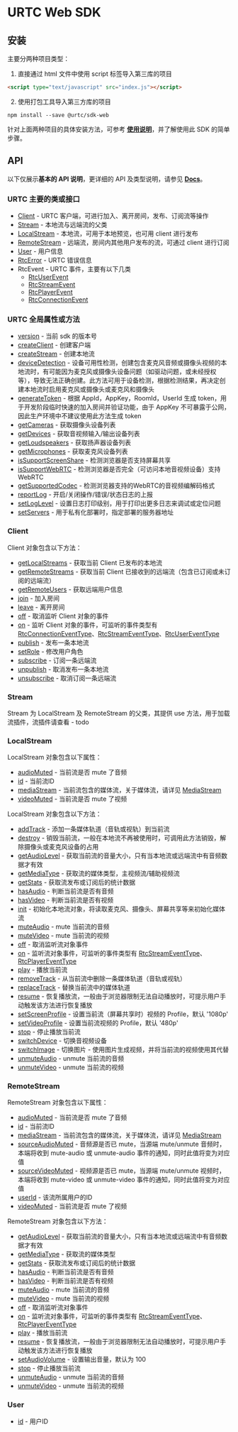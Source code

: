# URTC Web SDK

## 安装

主要分两种项目类型：

1. 直接通过 html 文件中使用 script 标签导入第三库的项目

  ```html
  <script type="text/javascript" src="index.js"></script>
  ```

2. 使用打包工具导入第三方库的项目

  ```shell
  npm install --save @urtc/sdk-web
  ```

针对上面两种项目的具体安装方法，可参考 **[使用说明](./Manual.md)**，并了解使用此 SDK 的简单步骤。
 
## API

以下仅展示**基本的 API 说明**，更详细的 API 及类型说明，请参见 **[Docs](https://ucloud.github.io/urtc-sdk-web)**。

### URTC 主要的类或接口
* [Client](#client) - URTC 客户端，可进行加入、离开房间，发布、订阅流等操作
* [Stream](#stream) - 本地流与远端流的父类
* [LocalStream](#localstream) - 本地流，可用于本地预览，也可用 client 进行发布
* [RemoteStream](#remtoestream) - 远端流，房间内其他用户发布的流，可通过 client 进行订阅
* [User](#user) - 用户信息
* [RtcError](https://ucloud.github.io/urtc-sdk-web/classes/rtcerror.html) - URTC 错误信息
* RtcEvent - URTC 事件，主要有以下几类
  *  [RtcUserEvent](https://ucloud.github.io/urtc-sdk-web/index.html#rtcuserevent)
  *  [RtcStreamEvent](https://ucloud.github.io/urtc-sdk-web/index.html#rtcstreamevent)
  *  [RtcPlayerEvent](https://ucloud.github.io/urtc-sdk-web/index.html#rtcplayerevent)
  *  [RtcConnectionEvent](https://ucloud.github.io/urtc-sdk-web/index.html#rtcconnectionevent)

### URTC 全局属性或方法
* [version](https://ucloud.github.io/urtc-sdk-web/index.html#version) - 当前 sdk 的版本号
* [createClient](https://ucloud.github.io/urtc-sdk-web/index.html#createclient) - 创建客户端
* [createStream](https://ucloud.github.io/urtc-sdk-web/index.html#createclient) - 创建本地流
* [deviceDetection](https://ucloud.github.io/urtc-sdk-web/index.html#devicedetection) - 设备可用性检测，创建包含麦克风音频或摄像头视频的本地流时，有可能因为麦克风或摄像头设备问题（如驱动问题，或未经授权等），导致无法正确创建。此方法可用于设备检测，根据检测结果，再决定创建本地流时启用麦克风或摄像头或麦克风和摄像头
* [generateToken](https://ucloud.github.io/urtc-sdk-web/index.html#generatetoken) - 根据 AppId，AppKey，RoomId，UserId 生成 token，用于开发阶段临时快速的加入房间并验证功能，由于 AppKey 不可暴露于公网，因此生产环境中不建议使用此方法生成 token
* [getCameras](https://ucloud.github.io/urtc-sdk-web/index.html#getcameras) - 获取摄像头设备列表
* [getDevices](https://ucloud.github.io/urtc-sdk-web/index.html#getdevices) - 获取音视频输入/输出设备列表
* [getLoudspeakers](https://ucloud.github.io/urtc-sdk-web/index.html#getloudspeakers) - 获取扬声器设备列表
* [getMicrophones](https://ucloud.github.io/urtc-sdk-web/index.html#getmicrophones) - 获取麦克风设备列表
* [isSupportScreenShare](https://ucloud.github.io/urtc-sdk-web/index.html#issupportscreenshare) - 检测浏览器是否支持屏幕共享
* [isSupportWebRTC](https://ucloud.github.io/urtc-sdk-web/index.html#issupportwebrtc) - 检测浏览器是否完全（可访问本地音视频设备）支持 WebRTC
* [getSupportedCodec](https://ucloud.github.io/urtc-sdk-web/index.html#getsupportedcodec) - 检测浏览器支持的WebRTC的音视频编解码格式
* [reportLog](https://ucloud.github.io/urtc-sdk-web/index.html#reportlog) - 开启/关闭操作/错误/状态日志的上报
* [setLogLevel](https://ucloud.github.io/urtc-sdk-web/index.html#setloglevel) - 设置日志打印级别，用于打印出更多日志来调试或定位问题
* [setServers](https://ucloud.github.io/urtc-sdk-web/index.html#setservers) - 用于私有化部署时，指定部署的服务器地址

<a name="client"></a>

### Client

Client 对象包含以下方法：

* [getLocalStreams](https://ucloud.github.io/urtc-sdk-web/classes/client.html#getlocalstreams) - 获取当前 Client 已发布的本地流
* [getRemoteStreams](https://ucloud.github.io/urtc-sdk-web/classes/client.html#getremotestreams) - 获取当前 Client 已接收到的远端流（包含已订阅或未订阅的远端流）
* [getRemoteUsers](https://ucloud.github.io/urtc-sdk-web/classes/client.html#getremoteusers) - 获取远端用户信息
* [join](https://ucloud.github.io/urtc-sdk-web/classes/client.html#join) - 加入房间
* [leave](https://ucloud.github.io/urtc-sdk-web/classes/client.html#leave) - 离开房间
* [off](https://ucloud.github.io/urtc-sdk-web/classes/client.html#off) - 取消监听 Client 对象的事件
* [on](https://ucloud.github.io/urtc-sdk-web/classes/client.html#on) - 监听 Client 对象的事件，可监听的事件类型有 [RtcConnectionEventType](https://ucloud.github.io/urtc-sdk-web/index.html#rtcconnectioneventtype)、[RtcStreamEventType](https://ucloud.github.io/urtc-sdk-web/index.html#rtcstreameventtype)、[RtcUserEventType](https://ucloud.github.io/urtc-sdk-web/index.html#rtcusereventtype)
* [publish](https://ucloud.github.io/urtc-sdk-web/classes/client.html#publish) - 发布一条本地流
* [setRole](https://ucloud.github.io/urtc-sdk-web/classes/client.html#setrole) - 修改用户角色
* [subscribe](https://ucloud.github.io/urtc-sdk-web/classes/client.html#subscribe) - 订阅一条远端流
* [unpublish](https://ucloud.github.io/urtc-sdk-web/classes/client.html#unpublish) - 取消发布一条本地流
* [unsubscribe](https://ucloud.github.io/urtc-sdk-web/classes/client.html#unsubscribe) - 取消订阅一条远端流

<a name="stream"></a>

### Stream

Stream 为 LocalStream 及 RemoteStream 的父类，其提供 use 方法，用于加载流插件，流插件请查看 - todo

<a name="localstream"></a>

### LocalStream

LocalStream 对象包含以下属性：

* [audioMuted](https://ucloud.github.io/urtc-sdk-web/classes/localstream.html#audiomuted) - 当前流是否 mute 了音频
* [id](https://ucloud.github.io/urtc-sdk-web/classes/localstream.html#id) - 当前流ID
* [mediaStream](https://ucloud.github.io/urtc-sdk-web/classes/localstream.html#mediastream) - 当前流包含的媒体流，关于媒体流，请详见 [MediaStream](https://developer.mozilla.org/en-US/docs/Web/API/MediaStream)
* [videoMuted](https://ucloud.github.io/urtc-sdk-web/classes/localstream.html#videomuted) - 当前流是否 mute 了视频

LocalStream 对象包含以下方法：

* [addTrack](https://ucloud.github.io/urtc-sdk-web/classes/localstream.html#addtrack) - 添加一条媒体轨道（音轨或视轨）到当前流
* [destroy](https://ucloud.github.io/urtc-sdk-web/classes/localstream.html#destroy) - 销毁当前流，一般在本地流不再被使用时，可调用此方法销毁，解除摄像头或麦克风设备的占用
* [getAudioLevel](https://ucloud.github.io/urtc-sdk-web/classes/localstream.html#getaudiolevel) - 获取当前流的音量大小，只有当本地流或远端流中有音频数据才有效
* [getMediaType](https://ucloud.github.io/urtc-sdk-web/classes/localstream.html#getmediatype) - 获取流的媒体类型，主视频流/辅助视频流
* [getStats](https://ucloud.github.io/urtc-sdk-web/classes/localstream.html#getstats) - 获取流发布或订阅后的统计数据
* [hasAudio](https://ucloud.github.io/urtc-sdk-web/classes/localstream.html#hasaudio) - 判断当前流是否有音频
* [hasVideo](https://ucloud.github.io/urtc-sdk-web/classes/localstream.html#hasvideo) - 判断当前流是否有视频
* [init](https://ucloud.github.io/urtc-sdk-web/classes/localstream.html#init) - 初始化本地流对象，将读取麦克风、摄像头、屏幕共享等来初始化媒体流
* [muteAudio](https://ucloud.github.io/urtc-sdk-web/classes/localstream.html#muteaudio) - mute 当前流的音频
* [muteVideo](https://ucloud.github.io/urtc-sdk-web/classes/localstream.html#mutevideo) - mute 当前流的视频
* [off](https://ucloud.github.io/urtc-sdk-web/classes/localstream.html#off) - 取消监听流对象事件
* [on](https://ucloud.github.io/urtc-sdk-web/classes/localstream.html#on) - 监听流对象事件，可监听的事件类型有 [RtcStreamEventType](https://ucloud.github.io/urtc-sdk-web/index.html#rtcstreameventtype)、[RtcPlayerEventType](https://ucloud.github.io/urtc-sdk-web/index.html#rtcplayereventtype)
* [play](https://ucloud.github.io/urtc-sdk-web/classes/localstream.html#play) - 播放当前流
* [removeTrack](https://ucloud.github.io/urtc-sdk-web/classes/localstream.html#removetrack) - 从当前流中删除一条媒体轨道（音轨或视轨）
* [replaceTrack](https://ucloud.github.io/urtc-sdk-web/classes/localstream.html#replacetrack) - 替换当前流中的媒体轨道
* [resume](https://ucloud.github.io/urtc-sdk-web/classes/localstream.html#resume) - 恢复播放流，一般由于浏览器限制无法自动播放时，可提示用户手动触发该方法进行恢复播放
* [setScreenProfile](https://ucloud.github.io/urtc-sdk-web/classes/localstream.html#setscreenprofile) - 设置当前流（屏幕共享时）视频的 Profile，默认 '1080p'
* [setVideoProfile](https://ucloud.github.io/urtc-sdk-web/classes/localstream.html#setvideoprofile) - 设置当前流视频的 Profile，默认 '480p'
* [stop](https://ucloud.github.io/urtc-sdk-web/classes/localstream.html#stop) - 停止播放当前流
* [switchDevice](https://ucloud.github.io/urtc-sdk-web/classes/localstream.html#switchdevice) - 切换音视频设备
* [switchImage](https://ucloud.github.io/urtc-sdk-web/classes/localstream.html#switchimage) - 切换图片 - 使用图片生成视频，并将当前流的视频使用其代替
* [unmuteAudio](https://ucloud.github.io/urtc-sdk-web/classes/localstream.html#unmuteaudio) - unmute 当前流的音频
* [unmuteVideo](https://ucloud.github.io/urtc-sdk-web/classes/localstream.html#unmutevideo) - unmute 当前流的视频

<a name="remotestream"></a>

### RemoteStream

RemoteStream 对象包含以下属性：

* [audioMuted](https://ucloud.github.io/urtc-sdk-web/classes/remotestream.html#audiomuted) - 当前流是否 mute 了音频
* [id](https://ucloud.github.io/urtc-sdk-web/classes/remotestream.html#id) - 当前流ID
* [mediaStream](https://ucloud.github.io/urtc-sdk-web/classes/remotestream.html#mediastream) - 当前流包含的媒体流，关于媒体流，请详见 [MediaStream](https://developer.mozilla.org/en-US/docs/Web/API/MediaStream)
* [sourceAudioMuted](https://ucloud.github.io/urtc-sdk-web/classes/remotestream.html#sourceaudiomuted) - 音频源是否已 mute，当源端 mute/unmute 音频时，本端将收到 mute-audio 或 unmute-audio 事件的通知，同时此值将变为对应值
* [sourceVideoMuted](https://ucloud.github.io/urtc-sdk-web/classes/remotestream.html#sourcevideomuted) - 视频源是否已 mute，当源端 mute/unmute 视频时，本端将收到 mute-video 或 unmute-video 事件的通知，同时此值将变为对应值
* [userId](https://ucloud.github.io/urtc-sdk-web/classes/remotestream.html#userid) - 该流所属用户的ID
* [videoMuted](https://ucloud.github.io/urtc-sdk-web/classes/remotestream.html#videomuted) - 当前流是否 mute 了视频

RemoteStream 对象包含以下方法：

* [getAudioLevel](https://ucloud.github.io/urtc-sdk-web/classes/remotestream.html#getaudiolevel) - 获取当前流的音量大小，只有当本地流或远端流中有音频数据才有效
* [getMediaType](https://ucloud.github.io/urtc-sdk-web/classes/remotestream.html#getmediatype) - 获取流的媒体类型
* [getStats](https://ucloud.github.io/urtc-sdk-web/classes/remotestream.html#getstats) - 获取流发布或订阅后的统计数据
* [hasAudio](https://ucloud.github.io/urtc-sdk-web/classes/remotestream.html#hasaudio) - 判断当前流是否有音频
* [hasVideo](https://ucloud.github.io/urtc-sdk-web/classes/remotestream.html#hasvideo) - 判断当前流是否有视频
* [muteAudio](https://ucloud.github.io/urtc-sdk-web/classes/remotestream.html#muteaudio) - mute 当前流的音频
* [muteVideo](https://ucloud.github.io/urtc-sdk-web/classes/remotestream.html#mutevideo) - mute 当前流的视频
* [off](https://ucloud.github.io/urtc-sdk-web/classes/localstream.html#off) - 取消监听流对象事件
* [on](https://ucloud.github.io/urtc-sdk-web/classes/localstream.html#on) - 监听流对象事件，可监听的事件类型有 [RtcStreamEventType](https://ucloud.github.io/urtc-sdk-web/index.html#rtcstreameventtype)、[RtcPlayerEventType](https://ucloud.github.io/urtc-sdk-web/index.html#rtcplayereventtype)
* [play](https://ucloud.github.io/urtc-sdk-web/classes/remotestream.html#play) - 播放当前流
* [resume](https://ucloud.github.io/urtc-sdk-web/classes/remotestream.html#resume) - 恢复播放流，一般由于浏览器限制无法自动播放时，可提示用户手动触发该方法进行恢复播放
* [setAudioVolume](https://ucloud.github.io/urtc-sdk-web/classes/remotestream.html#setaudiovolume) - 设置输出音量，默认为 100
* [stop](https://ucloud.github.io/urtc-sdk-web/classes/remotestream.html#stop) - 停止播放当前流
* [unmuteAudio](https://ucloud.github.io/urtc-sdk-web/classes/remotestream.html#unmuteaudio) - unmute 当前流的音频
* [unmuteVideo](https://ucloud.github.io/urtc-sdk-web/classes/remotestream.html#unmutevideo) - unmute 当前流的视频

### User

* [id](https://ucloud.github.io/urtc-sdk-web/classes/user.html#id) - 用户ID
